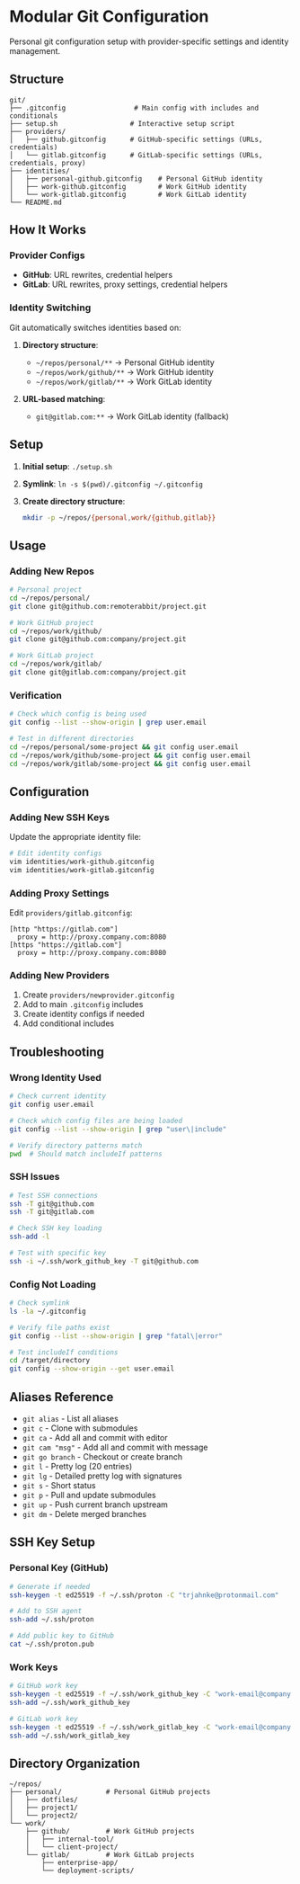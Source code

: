 # Modular Git Configuration

Personal git configuration setup with provider-specific settings and identity management.

## Structure

```
git/
├── .gitconfig                 # Main config with includes and conditionals
├── setup.sh                  # Interactive setup script
├── providers/
│   ├── github.gitconfig      # GitHub-specific settings (URLs, credentials)
│   └── gitlab.gitconfig      # GitLab-specific settings (URLs, credentials, proxy)
├── identities/
│   ├── personal-github.gitconfig    # Personal GitHub identity
│   ├── work-github.gitconfig        # Work GitHub identity
│   └── work-gitlab.gitconfig        # Work GitLab identity
└── README.md
```

## How It Works

### Provider Configs

- **GitHub**: URL rewrites, credential helpers
- **GitLab**: URL rewrites, proxy settings, credential helpers

### Identity Switching

Git automatically switches identities based on:

1. **Directory structure**:
   - `~/repos/personal/**` → Personal GitHub identity
   - `~/repos/work/github/**` → Work GitHub identity  
   - `~/repos/work/gitlab/**` → Work GitLab identity

2. **URL-based matching**:
   - `git@gitlab.com:**` → Work GitLab identity (fallback)

## Setup

1. **Initial setup**: `./setup.sh`
2. **Symlink**: `ln -s $(pwd)/.gitconfig ~/.gitconfig`
3. **Create directory structure**:

   ```bash
   mkdir -p ~/repos/{personal,work/{github,gitlab}}
   ```

## Usage

### Adding New Repos

```bash
# Personal project
cd ~/repos/personal/
git clone git@github.com:remoterabbit/project.git

# Work GitHub project
cd ~/repos/work/github/
git clone git@github.com:company/project.git

# Work GitLab project  
cd ~/repos/work/gitlab/
git clone git@gitlab.com:company/project.git
```

### Verification

```bash
# Check which config is being used
git config --list --show-origin | grep user.email

# Test in different directories
cd ~/repos/personal/some-project && git config user.email
cd ~/repos/work/github/some-project && git config user.email
cd ~/repos/work/gitlab/some-project && git config user.email
```

## Configuration

### Adding New SSH Keys

Update the appropriate identity file:

```bash
# Edit identity configs
vim identities/work-github.gitconfig
vim identities/work-gitlab.gitconfig
```

### Adding Proxy Settings

Edit `providers/gitlab.gitconfig`:

```gitconfig
[http "https://gitlab.com"]
  proxy = http://proxy.company.com:8080
[https "https://gitlab.com"]  
  proxy = http://proxy.company.com:8080
```

### Adding New Providers

1. Create `providers/newprovider.gitconfig`
2. Add to main `.gitconfig` includes
3. Create identity configs if needed
4. Add conditional includes

## Troubleshooting

### Wrong Identity Used

```bash
# Check current identity
git config user.email

# Check which config files are being loaded
git config --list --show-origin | grep "user\|include"

# Verify directory patterns match
pwd  # Should match includeIf patterns
```

### SSH Issues

```bash
# Test SSH connections
ssh -T git@github.com
ssh -T git@gitlab.com

# Check SSH key loading
ssh-add -l

# Test with specific key
ssh -i ~/.ssh/work_github_key -T git@github.com
```

### Config Not Loading

```bash
# Check symlink
ls -la ~/.gitconfig

# Verify file paths exist
git config --list --show-origin | grep "fatal\|error"

# Test includeIf conditions
cd /target/directory
git config --show-origin --get user.email
```

## Aliases Reference

- `git alias` - List all aliases
- `git c` - Clone with submodules
- `git ca` - Add all and commit with editor
- `git cam "msg"` - Add all and commit with message
- `git go branch` - Checkout or create branch
- `git l` - Pretty log (20 entries)
- `git lg` - Detailed pretty log with signatures
- `git s` - Short status
- `git p` - Pull and update submodules
- `git up` - Push current branch upstream
- `git dm` - Delete merged branches

## SSH Key Setup

### Personal Key (GitHub)

```bash
# Generate if needed
ssh-keygen -t ed25519 -f ~/.ssh/proton -C "trjahnke@protonmail.com"

# Add to SSH agent
ssh-add ~/.ssh/proton

# Add public key to GitHub
cat ~/.ssh/proton.pub
```

### Work Keys

```bash
# GitHub work key
ssh-keygen -t ed25519 -f ~/.ssh/work_github_key -C "work-email@company.com"
ssh-add ~/.ssh/work_github_key

# GitLab work key  
ssh-keygen -t ed25519 -f ~/.ssh/work_gitlab_key -C "work-email@company.com"
ssh-add ~/.ssh/work_gitlab_key
```

## Directory Organization

```
~/repos/
├── personal/           # Personal GitHub projects
│   ├── dotfiles/
│   ├── project1/
│   └── project2/
└── work/
    ├── github/         # Work GitHub projects
    │   ├── internal-tool/
    │   └── client-project/
    └── gitlab/         # Work GitLab projects
        ├── enterprise-app/
        └── deployment-scripts/
```
